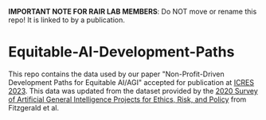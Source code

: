 **IMPORTANT NOTE FOR RAIR LAB MEMBERS**: Do NOT move or rename this repo! It is linked to by a publication.

# Equitable-AI-Development-Paths

This repo contains the data used by our paper "Non-Profit-Driven Development Paths for Equitable AI/AGI" accepted for publication at [ICRES 2023](https://clawar.org/icres2023/). This data was updated from the dataset provided by the [2020 Survey of Artificial General Intelligence Projects
for Ethics, Risk, and Policy](https://gcrinstitute.org/papers/055_agi-2020.pdf) from Fitzgerald et al.
